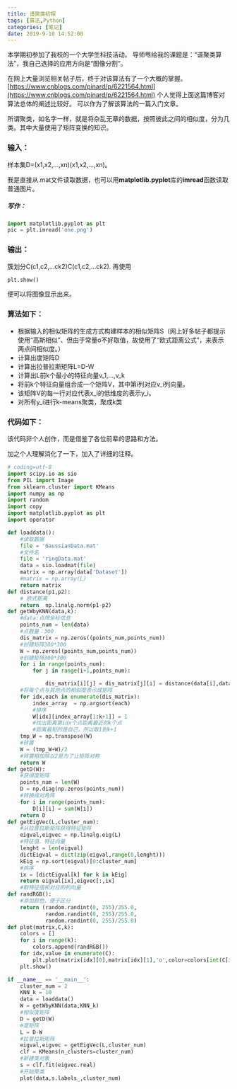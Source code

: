 ```yaml
---
title: 谱聚类初探
tags: [算法,Python]
categories: [笔记]
date: 2019-9-10 14:52:00
---
```


本学期初参加了我校的一个大学生科技活动。
导师甩给我的课题是：“谱聚类算法”，我自己选择的应用方向是“图像分割”。

在网上大量浏览相关帖子后，终于对该算法有了一个大概的掌握。
[https://www.cnblogs.com/pinard/p/6221564.html](https://www.cnblogs.com/pinard/p/6221564.html)
个人觉得上面这篇博客对算法总体的阐述比较好。
可以作为了解该算法的一篇入门文章。


所谓聚类，如名字一样，就是将杂乱无章的数据，按照彼此之间的相似度，分为几类。其中大量使用了矩阵变换的知识。


### 输入：


样本集D=(x1,x2,...,xn)(x1,x2,...,xn)。

我是直接从.mat文件读取数据，也可以用**matplotlib.pyplot**库的**imread**函数读取普通图片。
##### 写作：

```python
import matplotlib.pyplot as plt
pic = plt.imread('one.png')
```

### 输出：

簇划分C(c1,c2,...ck2)C(c1,c2,...ck2).
再使用

```python
plt.show()
```

便可以将图像显示出来。

### 算法如下：

- 根据输入的相似矩阵的生成方式构建样本的相似矩阵S（网上好多帖子都提示使用“高斯相似”、但由于常量σ不好取值，故使用了“欧式距离公式”，来表示两点间相似度。）
- 计算出度矩阵D
- 计算出拉普拉斯矩阵L=D-W
- 计算出L前k个最小的特征向量v_1,…,v_k
- 将前k个特征向量组合成一个矩阵V，其中第i列对应v_i列向量。
- 该矩阵V的每一行对应代表x_i的低维度的表示y_i。
- 对所有y_i进行k-means聚类，聚成k类
### 代码如下：

该代码非个人创作，而是借鉴了各位前辈的思路和方法。

加之个人理解消化了一下，加入了详细的注释。

```python
# coding=utf-8
import scipy.io as sio
from PIL import Image
from sklearn.cluster import KMeans
import numpy as np
import random
import copy
import matplotlib.pyplot as plt
import operator

def loaddata():
    #读取数据
    file = 'GaussianData.mat'
    #文件名
    file = 'ringData.mat'
    data = sio.loadmat(file)
    matrix = np.array(data['Dataset'])
    #matrix = np.array(L)
    return matrix
def distance(p1,p2):  
    # 欧式距离
    return  np.linalg.norm(p1-p2)
def getWbyKNN(data,k):  
    #data:点阵坐标信息
    points_num = len(data)
    #点数量：300
    dis_matrix = np.zeros((points_num,points_num))
    #创建矩阵300*300
    W = np.zeros((points_num,points_num))
    #创建矩阵300*300
    for i in range(points_num):
        for j in range(i+1,points_num):

            dis_matrix[i][j] = dis_matrix[j][i] = distance(data[i],data[j])
    #将每个点与其他点的相似度表示成矩阵
    for idx,each in enumerate(dis_matrix):
        index_array  = np.argsort(each)
        #排序
        W[idx][index_array[1:k+1]] = 1
        #找出距离第idx个点距离最近的k个点
        #距离最短的是自己，所以取1到k+1
    tmp_W = np.transpose(W)
    #转置
    W = (tmp_W+W)/2
    #转置相加除以2是为了让矩阵对称
    return W
def getD(W):
    #获得度矩阵
    points_num = len(W)
    D = np.diag(np.zeros(points_num))
    #转换成对角阵
    for i in range(points_num):
        D[i][i] = sum(W[i])
    return D
def getEigVec(L,cluster_num):
    #从拉普拉斯矩阵获得特征矩阵
    eigval,eigvec = np.linalg.eig(L)
    #特征值、特征向量
    lenght = len(eigval)
    dictEigval = dict(zip(eigval,range(0,lenght)))
    kEig = np.sort(eigval)[0:cluster_num]
    #排序
    ix = [dictEigval[k] for k in kEig]
    return eigval[ix],eigvec[:,ix]
    #取特征值和对应的列向量
def randRGB():
    #添加颜色，便于区分
    return (random.randint(0, 255)/255.0,
            random.randint(0, 255)/255.0,
            random.randint(0, 255)/255.0)
def plot(matrix,C,k):
    colors = []
    for i in range(k):
        colors.append(randRGB())
    for idx,value in enumerate(C):
        plt.plot(matrix[idx][0],matrix[idx][1],'o',color=colors[int(C[idx])])
    plt.show()

if __name__ == '__main__':
    cluster_num = 2
    KNN_k = 10
    data = loaddata()
    W = getWbyKNN(data,KNN_k)
    #相似度矩阵
    D = getD(W)
    #度矩阵
    L = D-W
    #拉普拉斯矩阵
    eigval,eigvec = getEigVec(L,cluster_num)
    clf = KMeans(n_clusters=cluster_num)
    #新建类对象
    s = clf.fit(eigvec.real)
    #开始聚类
    plot(data,s.labels_,cluster_num)

```